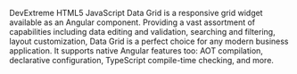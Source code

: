 DevExtreme HTML5 JavaScript Data Grid is a responsive grid widget available as an Angular component. Providing a vast assortment of capabilities including data editing and validation, searching and filtering, layout customization, Data Grid is a perfect choice for any modern business application. It supports native Angular features too: AOT compilation, declarative configuration, TypeScript compile-time checking, and more.